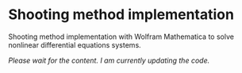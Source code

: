 # Shooting method implementation
Shooting method implementation with Wolfram Mathematica to solve nonlinear differential equations systems.

*Please wait for the content. I am currently updating the code.*
